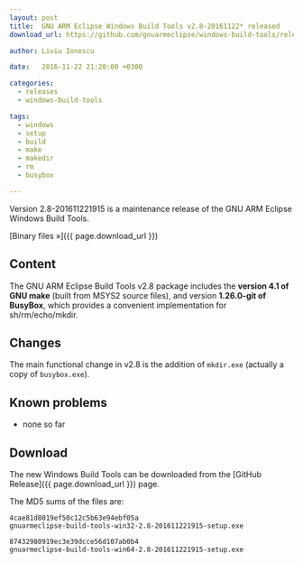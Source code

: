 ```yaml
---
layout: post
title:  GNU ARM Eclipse Windows Build Tools v2.8-20161122* released
download_url: https://github.com/gnuarmeclipse/windows-build-tools/releases/tag/v2.8

author: Liviu Ionescu

date:   2016-11-22 21:20:00 +0300

categories:
  - releases
  - windows-build-tools

tags:
  - windows
  - setup
  - build
  - make
  - makedir
  - rm
  - busybox

---
```


Version 2.8-201611221915 is a maintenance release of the GNU ARM Eclipse Windows Build Tools.

[Binary files »]({{ page.download_url }})

## Content

The GNU ARM Eclipse Build Tools v2.8 package includes the **version 4.1 of GNU make** (built from MSYS2 source files), and version **1.26.0-git of BusyBox**, which provides a convenient implementation for sh/rm/echo/mkdir.

## Changes

The main functional change in v2.8 is the addition of `mkdir.exe` (actually a copy of `busybox.exe`).

## Known problems

* none so far

## Download

The new Windows Build Tools can be downloaded from the [GitHub Release]({{ page.download_url }}) page.

The MD5 sums of the files are:

```
4cae81d8019ef50c12c5b63e94ebf05a  
gnuarmeclipse-build-tools-win32-2.8-201611221915-setup.exe

87432980919ec3e39dcce56d107ab0b4  
gnuarmeclipse-build-tools-win64-2.8-201611221915-setup.exe
```
